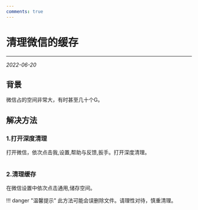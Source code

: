 ```yaml
---
comments: true
---
```


# 清理微信的缓存

***

<em>2022-06-20</em>

## 背景

微信占的空间非常大，有时甚至几十个G。

## 解决方法

### 1.打开深度清理

打开微信，依次点击我,设置,帮助与反馈,扳手。打开深度清理。

<img src="https://blog.niaodtiantang.com/wp-content/uploads/2022/06/Stitch_20220614_183736_compressed-1024x520.jpg" alt="" class="wp-image-525"/>

### 2.清理缓存

在微信设置中依次点击通用,储存空间。
<img src="https://blog.niaodtiantang.com/wp-content/uploads/2022/06/Stitch_20220614_183808_compressed-167x1024.jpg" alt="" class="wp-image-527"/>

!!! danger "温馨提示"
    此方法可能会误删除文件。请理性对待，慎重清理。

